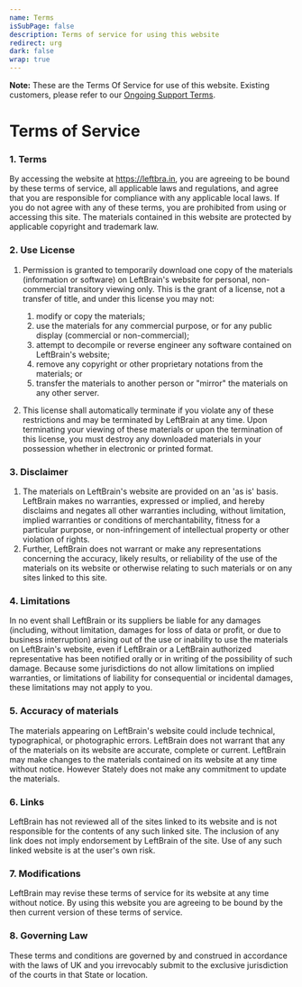 ```yaml
---
name: Terms
isSubPage: false
description: Terms of service for using this website
redirect: urg
dark: false
wrap: true
---
```


<div class="p-4 bg-yellow-100 border border-yellow-200 text-yellow-800 mb-4">
<b>Note:</b> These are the Terms Of Service for use of this website. Existing customers, please refer to our <a href="/ongoing-support-terms">Ongoing Support Terms</a>.
</div>

# Terms of Service

### 1. Terms

By accessing the website at <https://leftbra.in>, you are agreeing to be bound by these terms of service, all applicable laws and regulations, and agree that you are responsible for compliance with any applicable local laws. If you do not agree with any of these terms, you are prohibited from using or accessing this site. The materials contained in this website are protected by applicable copyright and trademark law.

### 2. Use License

1. Permission is granted to temporarily download one copy of the materials (information or software) on LeftBrain's website for personal, non-commercial transitory viewing only. This is the grant of a license, not a transfer of title, and under this license you may not:

   1. modify or copy the materials;
   2. use the materials for any commercial purpose, or for any public display (commercial or non-commercial);
   3. attempt to decompile or reverse engineer any software contained on LeftBrain's website;
   4. remove any copyright or other proprietary notations from the materials; or
   5. transfer the materials to another person or "mirror" the materials on any other server.

2. This license shall automatically terminate if you violate any of these restrictions and may be terminated by LeftBrain at any time. Upon terminating your viewing of these materials or upon the termination of this license, you must destroy any downloaded materials in your possession whether in electronic or printed format.

### 3. Disclaimer

1. The materials on LeftBrain's website are provided on an 'as is' basis. LeftBrain makes no warranties, expressed or implied, and hereby disclaims and negates all other warranties including, without limitation, implied warranties or conditions of merchantability, fitness for a particular purpose, or non-infringement of intellectual property or other violation of rights.
2. Further, LeftBrain does not warrant or make any representations concerning the accuracy, likely results, or reliability of the use of the materials on its website or otherwise relating to such materials or on any sites linked to this site.

### 4. Limitations

In no event shall LeftBrain or its suppliers be liable for any damages (including, without limitation, damages for loss of data or profit, or due to business interruption) arising out of the use or inability to use the materials on LeftBrain's website, even if LeftBrain or a LeftBrain authorized representative has been notified orally or in writing of the possibility of such damage. Because some jurisdictions do not allow limitations on implied warranties, or limitations of liability for consequential or incidental damages, these limitations may not apply to you.

### 5. Accuracy of materials

The materials appearing on LeftBrain's website could include technical, typographical, or photographic errors. LeftBrain does not warrant that any of the materials on its website are accurate, complete or current. LeftBrain may make changes to the materials contained on its website at any time without notice. However Stately does not make any commitment to update the materials.

### 6. Links

LeftBrain has not reviewed all of the sites linked to its website and is not responsible for the contents of any such linked site. The inclusion of any link does not imply endorsement by LeftBrain of the site. Use of any such linked website is at the user's own risk.

### 7. Modifications

LeftBrain may revise these terms of service for its website at any time without notice. By using this website you are agreeing to be bound by the then current version of these terms of service.

### 8. Governing Law

These terms and conditions are governed by and construed in accordance with the laws of UK and you irrevocably submit to the exclusive jurisdiction of the courts in that State or location.
